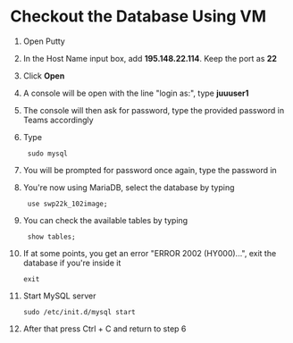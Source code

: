 # Checkout the Database Using VM 

1. Open Putty
2. In the Host Name input box, add **195.148.22.114**. Keep the port as **22**
3. Click **Open**
4. A console will be open with the line "login as:", type **juuuser1**
5. The console will then ask for password, type the provided password in Teams accordingly 
6. Type

        sudo mysql

7. You will be prompted for password once again, type the password in
8. You're now using MariaDB, select the database by typing

        use swp22k_102image;

9. You can check the available tables by typing

        show tables;

10. If at some points, you get an error "ERROR 2002 (HY000)...", exit the database if you're inside it 

        exit

11. Start MySQL server 

        sudo /etc/init.d/mysql start

11. After that press Ctrl + C and return to step 6